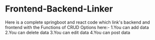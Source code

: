 # Frontend-Backend-Linker
Here is a complete springboot and react code which link's backend and frontend with the Functions of CRUD
Options here:-
1.You can add data
2.You can delete data
3.You can edit data
4.You can post data
